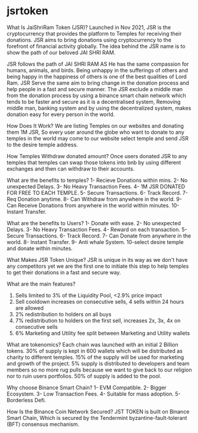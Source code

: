 # jsrtoken
What Is JaiShriRam Token  (JSR)?
Launched in Nov 2021, JSR is the cryptocurrency that provides the platform to Temples for receiving their donations. JSR aims to bring donations using cryptocurrency to the forefront of financial activity globally. The idea behind the JSR name is to show the path of our beloved JAI SHRI RAM.

JSR follows the path of JAI SHRI RAM AS He has the same compassion for humans, animals, and birds. Being unhappy in the sufferings of others and being happy in the happiness of others is one of the best qualities of Lord Ram. JSR Serve the same aim to bring change in the donation process and help people in a fast and secure manner. The JSR exclude a middle man from the donation process by using a binance smart chain network which tends to be faster and secure as it is a decentralised system, Removing middle man, banking system and by using the decentralized system, makes donation easy for every person in the world.

How Does It Work?
We are listing Temples on our websites and donating them 1M JSR, So every user around the globe who want to donate to any temples in the world may come to our website select temple and send JSR to the desire temple address.

How Temples Withdraw donated amount?
Once users donated JSR to any temples that temples can swap those tokens into bnb by using different exchanges and then can withdraw to their accounts.

What are the benefits to temples?
1- Recieve Donations within mins.
2- No unexpected Delays.
3- No Heavy Transaction Fees.
4- 1M JSR DONATED FOR FREE TO EACH TEMPLE.
5- Secure Transactions.
6- Track Record.
7- Req Donation anytime.
8- Can Withdraw from anywhere in the world.
9- Can Receive Donations from anywhere in the world within minutes.
10-Instant Transfer.


What are the benefits to Users?
1- Donate with ease.
2- No unexpected Delays.
3- No Heavy Transaction Fees.
4- Reward on each transaction.
5- Secure Transactions.
6- Track Record.
7- Can Donate from anywhere in the world.
8- Instant Transfer.
9- Anti whale System.
10-select desire temple and donate within minutes. 

What Makes JSR Token Unique?
JSR is unique in its way as we don't have any competitors yet we are the first one to initiate this step to help temples to get their donations in a fast and secure way.


What are the main features?
1. Sells limited to 3% of the Liquidity Pool, <2.9% price impact
2. Sell cooldown increases on consecutive sells, 4 sells within 24 hours are allowed
3. 2% redistribution to holders on all buys
4. 7% redistribution to holders on the first sell, increases 2x, 3x, 4x on consecutive sells
5. 6% Marketing and Utility fee split between Marketing and Utility wallets

What are tokenomics?
Each chain was launched with an initial 2 Billion tokens.
30% of supply is kept in 600 wallets which will be
distributed as charity to different temples.
15% of the supply will be used for marketing and growth of
the project. 5% supply is distributed to developers and
team members so no more rug pulls because we want to
give back to our religion nor to ruin users portfolios. 50%
of supply is added to the pool.

Why choose Binance Smart Chain?
1- EVM Compatible.
2- Bigger Ecosystem.
3- Low Transaction Fees.
4- Suitable for mass adoption.
5- Borderless Defi.

How Is the Binance Coin Network Secured?
JST TOKEN is built on Binance Smart Chain, Which is secured by the Tendermint byzantine-fault-tolerant (BFT) consensus mechanism.
